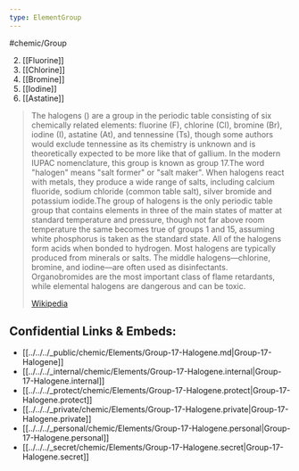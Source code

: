 ```yaml
---
type: ElementGroup
---
```

#chemic/Group 

2) [[Fluorine]]
3) [[Chlorine]]
4) [[Bromine]]
5) [[Iodine]]
6) [[Astatine]]

> The halogens () are a group in the periodic table consisting of six chemically related elements: fluorine (F), chlorine (Cl), bromine (Br), iodine (I), astatine (At), and tennessine (Ts), though some authors would exclude tennessine as its chemistry is unknown and is theoretically expected to be more like that of gallium. In the modern IUPAC nomenclature, this group is known as group 17.The word "halogen" means "salt former" or "salt maker". When halogens react with metals, they produce a wide range of salts, including calcium fluoride, sodium chloride (common table salt), silver bromide and potassium iodide.The group of halogens is the only periodic table group that contains elements in three of the main states of matter at standard temperature and pressure, though not far above room temperature the same becomes true of groups 1 and 15, assuming white phosphorus is taken as the standard state. All of the halogens form acids when bonded to hydrogen. Most halogens are typically produced from minerals or salts. The middle halogens—chlorine, bromine, and iodine—are often used as disinfectants. Organobromides are the most important class of flame retardants, while elemental halogens are dangerous and can be toxic.
>
> [Wikipedia](https://en.wikipedia.org/wiki/Halogen)



## Confidential Links & Embeds: 
- [[../../../_public/chemic/Elements/Group-17-Halogene.md|Group-17-Halogene]] 
- [[../../../_internal/chemic/Elements/Group-17-Halogene.internal|Group-17-Halogene.internal]] 
- [[../../../_protect/chemic/Elements/Group-17-Halogene.protect|Group-17-Halogene.protect]] 
- [[../../../_private/chemic/Elements/Group-17-Halogene.private|Group-17-Halogene.private]] 
- [[../../../_personal/chemic/Elements/Group-17-Halogene.personal|Group-17-Halogene.personal]] 
- [[../../../_secret/chemic/Elements/Group-17-Halogene.secret|Group-17-Halogene.secret]] 
